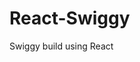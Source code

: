                                                                                         
 # React-Swiggy
 Swiggy build using React
